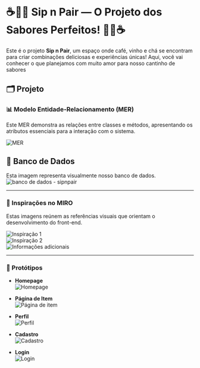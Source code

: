 # ☕🍷🍵 Sip n Pair — O Projeto dos Sabores Perfeitos! 🍵🍷☕

Este é o projeto **Sip n Pair**, um espaço onde café, vinho e chá se encontram para criar combinações deliciosas e experiências únicas! Aqui, você vai conhecer o que planejamos com muito amor para nosso cantinho de sabores

## 🗂️ Projeto

### 📊 Modelo Entidade-Relacionamento (MER)

Este MER demonstra as relações entre classes e métodos, apresentando os atributos essenciais para a interação com o sistema.

![MER](https://github.com/user-attachments/assets/47f048bd-edeb-4adf-b901-ac8dfab89615)

## 💾 Banco de Dados
Esta imagem representa visualmente nosso banco de dados.
![banco de dados - sipnpair](https://github.com/user-attachments/assets/78cc4835-4940-44a3-8f6f-70526c703de5)

---

### 🎨 Inspirações no MIRO

Estas imagens reúnem as referências visuais que orientam o desenvolvimento do front-end.

![Inspiração 1](https://github.com/user-attachments/assets/0ad057ae-9940-4acd-8cce-1a5c662c0cbf)  
![Inspiração 2](https://github.com/user-attachments/assets/5dfe1bc3-a75c-4621-ae11-a288aab4b0e8)  
![Informações adicionais](https://github.com/user-attachments/assets/e57ae35c-3be3-4825-8cfb-89c96f34d575)

---

### 📐 Protótipos

- **Homepage**  
  ![Homepage](https://github.com/affernanda/sip-pair./raw/main/Prototipos/Homepage/HomePage.png)

- **Página de Item**  
  ![Página de item](https://github.com/affernanda/sip-pair./raw/main/Prototipos/Pagina%20de%20Item/PAGINA%20ITEM.png)

- **Perfil**  
  ![Perfil](https://github.com/affernanda/sip-pair./raw/main/Prototipos/Perfil/PERFIL.png)

- **Cadastro**  
  ![Cadastro](https://github.com/affernanda/sip-pair./raw/main/Prototipos/cadastro/Cadastro.png)

- **Login**  
  ![Login](https://github.com/affernanda/sip-pair./raw/main/Prototipos/login/LOGIN.png)
